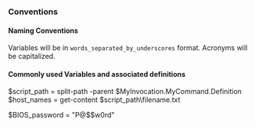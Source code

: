### Conventions

#### Naming Conventions
Variables will be in `words_separated_by_underscores` format. Acronyms will be capitalized.


#### Commonly used Variables and associated definitions


$script_path = split-path -parent $MyInvocation.MyCommand.Definition
$host_names = get-content $script_path\filename.txt

$BIOS_password = "P@$$w0rd" 